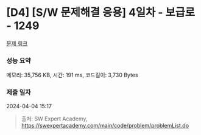 # [D4] [S/W 문제해결 응용] 4일차 - 보급로 - 1249 

[문제 링크](https://swexpertacademy.com/main/code/problem/problemDetail.do?contestProbId=AV15QRX6APsCFAYD) 

### 성능 요약

메모리: 35,756 KB, 시간: 191 ms, 코드길이: 3,730 Bytes

### 제출 일자

2024-04-04 15:17



> 출처: SW Expert Academy, https://swexpertacademy.com/main/code/problem/problemList.do